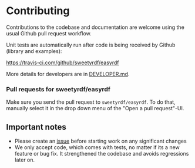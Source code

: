 # Contributing

Contributions to the codebase and documentation are welcome using the usual Github pull request workflow.

Unit tests are automatically run after code is being received by Github (library and examples):

https://travis-ci.com/github/sweetyrdf/easyrdf

More details for developers are in [DEVELOPER.md](https://github.com/sweetyrdf/easyrdf/blob/master/DEVELOPER.md).

### Pull requests for sweetyrdf/easyrdf

Make sure you send the pull request to `sweetyrdf/easyrdf`. To do that, manually select it in the drop down menu of the "Open a pull request"-UI.

## Important notes

* Please create an [issue](https://github.com/sweetyrdf/easyrdf/issues) before starting work on any significant changes
* We only accept code, which comes with tests, no matter if its a new feature or bug fix. It strengthened the codebase and avoids regressions later on.
